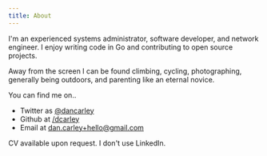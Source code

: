 ```yaml
---
title: About
---
```


I'm an experienced systems administrator, software developer, and network
engineer. I enjoy writing code in Go and contributing to open source
projects.

Away from the screen I can be found climbing, cycling, photographing,
generally being outdoors, and parenting like an eternal novice.

You can find me on..

 - Twitter as [@dancarley](http://twitter.com/dancarley)
 - Github at [/dcarley](http://github.com/dcarley)
 - Email at [dan.carley+hello@gmail.com](mailto:dan.carley+hello@gmail.com)

CV available upon request. I don't use LinkedIn.
